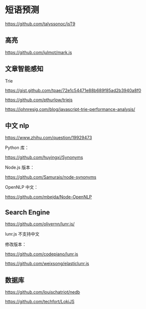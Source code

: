 短语预测
===

https://github.com/talyssonoc/jsT9


高亮
---

https://github.com/julmot/mark.js

文章智能感知
---

Trie

https://gist.github.com/tpae/72e1c54471e88b689f85ad2b3940a8f0

https://github.com/pthurlow/triejs

https://johnresig.com/blog/javascript-trie-performance-analysis/

中文 nlp
---

https://www.zhihu.com/question/19929473

Python 库：

https://github.com/huyingxi/Synonyms

Node.js 版本：

https://github.com/Samurais/node-synonyms

OpenNLP 中文：

https://github.com/mbejda/Node-OpenNLP

Search Engine
---

https://github.com/olivernn/lunr.js/

lunr.js 不支持中文

修改版本：

https://github.com/codepiano/lunr.js

https://github.com/weixsong/elasticlunr.js


数据库
---

https://github.com/louischatriot/nedb

https://github.com/techfort/LokiJS
